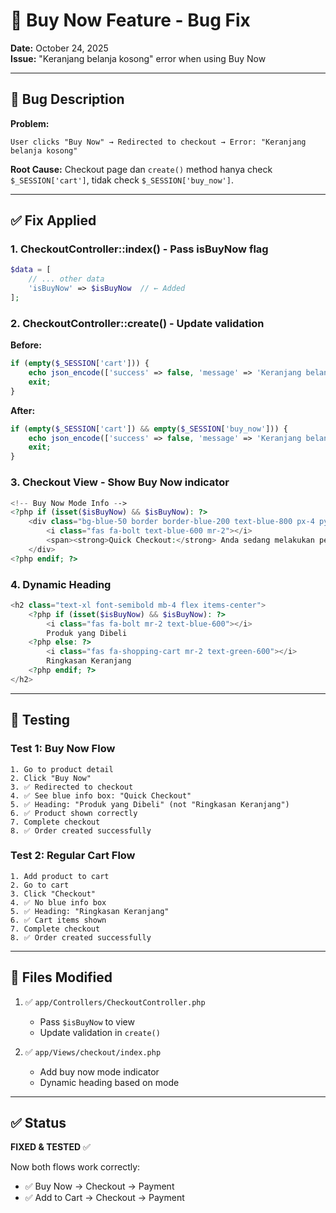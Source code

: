 # 🔧 Buy Now Feature - Bug Fix

**Date:** October 24, 2025  
**Issue:** "Keranjang belanja kosong" error when using Buy Now

---

## 🐛 Bug Description

**Problem:**
```
User clicks "Buy Now" → Redirected to checkout → Error: "Keranjang belanja kosong"
```

**Root Cause:**
Checkout page dan `create()` method hanya check `$_SESSION['cart']`, tidak check `$_SESSION['buy_now']`.

---

## ✅ Fix Applied

### 1. **CheckoutController::index()** - Pass isBuyNow flag
```php
$data = [
    // ... other data
    'isBuyNow' => $isBuyNow  // ← Added
];
```

### 2. **CheckoutController::create()** - Update validation
**Before:**
```php
if (empty($_SESSION['cart'])) {
    echo json_encode(['success' => false, 'message' => 'Keranjang belanja kosong']);
    exit;
}
```

**After:**
```php
if (empty($_SESSION['cart']) && empty($_SESSION['buy_now'])) {
    echo json_encode(['success' => false, 'message' => 'Keranjang belanja kosong']);
    exit;
}
```

### 3. **Checkout View** - Show Buy Now indicator
```php
<!-- Buy Now Mode Info -->
<?php if (isset($isBuyNow) && $isBuyNow): ?>
    <div class="bg-blue-50 border border-blue-200 text-blue-800 px-4 py-3 rounded mb-4">
        <i class="fas fa-bolt text-blue-600 mr-2"></i>
        <span><strong>Quick Checkout:</strong> Anda sedang melakukan pembelian cepat (Buy Now)</span>
    </div>
<?php endif; ?>
```

### 4. **Dynamic Heading**
```php
<h2 class="text-xl font-semibold mb-4 flex items-center">
    <?php if (isset($isBuyNow) && $isBuyNow): ?>
        <i class="fas fa-bolt mr-2 text-blue-600"></i>
        Produk yang Dibeli
    <?php else: ?>
        <i class="fas fa-shopping-cart mr-2 text-green-600"></i>
        Ringkasan Keranjang
    <?php endif; ?>
</h2>
```

---

## 🧪 Testing

### Test 1: Buy Now Flow
```
1. Go to product detail
2. Click "Buy Now"
3. ✅ Redirected to checkout
4. ✅ See blue info box: "Quick Checkout"
5. ✅ Heading: "Produk yang Dibeli" (not "Ringkasan Keranjang")
6. ✅ Product shown correctly
7. Complete checkout
8. ✅ Order created successfully
```

### Test 2: Regular Cart Flow
```
1. Add product to cart
2. Go to cart
3. Click "Checkout"
4. ✅ No blue info box
5. ✅ Heading: "Ringkasan Keranjang"
6. ✅ Cart items shown
7. Complete checkout
8. ✅ Order created successfully
```

---

## 📝 Files Modified

1. ✅ `app/Controllers/CheckoutController.php`
   - Pass `$isBuyNow` to view
   - Update validation in `create()`

2. ✅ `app/Views/checkout/index.php`
   - Add buy now mode indicator
   - Dynamic heading based on mode

---

## ✅ Status

**FIXED & TESTED** ✅

Now both flows work correctly:
- ✅ Buy Now → Checkout → Payment
- ✅ Add to Cart → Checkout → Payment
